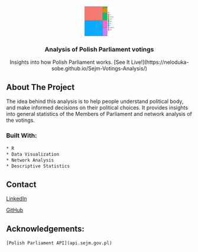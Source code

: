 
<br />
<div align="center">
  <a href="https://github.com/neloduka-sobe/evolution-photos">
    <img src="treemap.png" alt="Logo" width="80" height="80">
  </a>

  <h3 align="center">Analysis of Polish Parliament votings</h3>

  <p align="center">
    Insights into how Polish Parliament works.
    [See It Live!](https://neloduka-sobe.github.io/Sejm-Votings-Analysis/)
  </p>
</div>

## About The Project
The idea behind this analysis is to help people understand political body, and make informed decisions on their political choices. It provides insights into general statistics of the Members of Parliament and network analysis of the votings.

### Built With:
    * R
    * Data Visualization
    * Network Analysis
    * Descriptive Statistics

## Contact

[LinkedIn](https://www.linkedin.com/in/borys-langowicz/)

[GitHub](https://github.com/neloduka-sobe)

## Acknowledgements:
    [Polish Parliament API](api.sejm.gov.pl)
